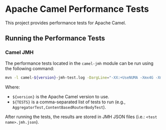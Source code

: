 # Apache Camel Performance Tests

This project provides performance tests for Apache Camel.

## Running the Performance Tests

### Camel JMH

The performance tests located in the `camel-jmh` module can be run using the following command:

```bash
mvn -l camel-${version}-jmh-test.log -DargLine="-XX:+UseNUMA -Xmx4G -Xms4G -server" -Dcamel.version=${version} -Pjmh -Dtest=${TESTS}  clean test
```

Where:
* `${version}` is the Apache Camel version to use.
* `${TESTS}` is a comma-separated list of tests to run (e.g., `AggregatorTest,ContentBasedRouterBodyTest`).

After running the tests, the results are stored in JMH JSON files (i.e.: `<test name>.jmh.json`).
